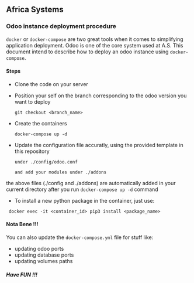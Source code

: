 ## Africa Systems
### Odoo instance deployment procedure

`docker` or `docker-compose`  are two great tools when it comes
to simplifying application deployment. Odoo is one of the
core system used at A.S. This document intend to describe
how to deploy an odoo instance using `docker-compose`.

#### Steps

* Clone the code on your server
* Position your self on the branch corresponding to the odoo version you want to deploy

    ```git checkout <branch_name>```
* Create the containers

    ```docker-compose up -d```
* Update the configuration file accuratly, using the provided template in this repository
    
    ```under ./config/odoo.conf ```

    ```and add your modules under ./addons```

the above files (./config and ./addons) are automatically added in your current directory after you run ```docker-compose up -d``` command

* To install a new python package in the container, just use:

``` docker exec -it <container_id> pip3 install <package_name>```

#### Nota Bene !!!

You can also update the `docker-compose.yml` file for stuff like:
* updating odoo ports
* updating database ports
* updating volumes paths

##### Have FUN !!!